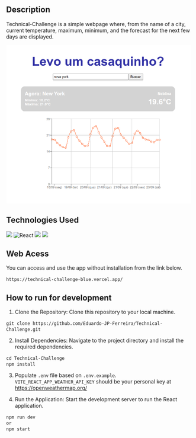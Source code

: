 ## Description
Technical-Challenge is a simple webpage where, from the name of a city, current temperature, maximum, minimum, and the forecast for the next few days are displayed.

<img width=500px src="./src/assets/app.png"/>

## Technologies Used

<p>
<img src="https://img.shields.io/badge/Vite-646CFF.svg?style=for-the-badge&logo=Vite&logoColor=white"/>
<img src="https://img.shields.io/badge/React-61DAFB.svg?style=for-the-badge&logo=React&logoColor=black" alt='React'/>
<img src="https://img.shields.io/badge/styledcomponents-DB7093.svg?style=for-the-badge&logo=styled-components&logoColor=white"/>
<img src="https://img.shields.io/badge/Axios-5A29E4.svg?style=for-the-badge&logo=Axios&logoColor=white"/>
<img src=""/>
<img src=""/>
</p>

## Web Acess

You can access and use the app without installation from the link below.
```
https://technical-challenge-blue.vercel.app/
```

## How to run for development

1. Clone the Repository: Clone this repository to your local machine.
```
git clone https://github.com/Eduardo-JP-Ferreira/Technical-Challenge.git
```

2. Install Dependencies: Navigate to the project directory and install the required dependencies.

```
cd Technical-Challenge
npm install
```
3. Populate `.env` file based on `.env.example`. `VITE_REACT_APP_WEATHER_API_KEY` should be your personal key at https://openweathermap.org/

4. Run the Application: Start the development server to run the React application.

```
npm run dev
or 
npm start 
```

